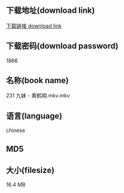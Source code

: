## 下载地址(download link)
[下载链接 download link](https://voluble-croquembouche-d321dc.netlify.app/?s=231+%E4%B9%9D%E5%A6%B9+-+%E9%BB%84%E9%B9%A4%E7%BF%94.mkv)

## 下载密码(download password)
1866

## 名称(book name)
231 九妹 - 黄鹤翔.mkv.mkv

## 语言(language)
chinese

## MD5


## 大小(filesize)
16.4 MB
